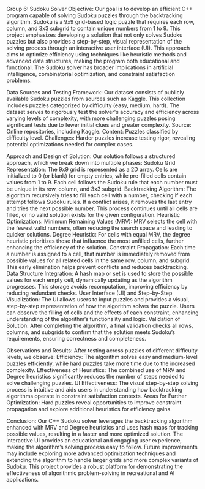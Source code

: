 Group 6: Sudoku Solver
Objective:
Our goal is to develop an efficient C++ program capable of solving Sudoku puzzles through the backtracking algorithm. Sudoku is a 9x9 grid-based logic puzzle that requires each row, column, and 3x3 subgrid to contain unique numbers from 1 to 9. This project emphasizes developing a solution that not only solves Sudoku puzzles but also provides a step-by-step, visual representation of the solving process through an interactive user interface (UI). This approach aims to optimize efficiency using techniques like heuristic methods and advanced data structures, making the program both educational and functional. The Sudoku solver has broader implications in artificial intelligence, combinatorial optimization, and constraint satisfaction problems.


Data Sources and Testing Framework:
Our dataset consists of publicly available Sudoku puzzles from sources such as Kaggle. This collection includes puzzles categorized by difficulty (easy, medium, hard). The dataset serves to rigorously test the solver's accuracy and efficiency across varying levels of complexity, with more challenging puzzles posing significant tests due to fewer initial clues and greater complexity.
Source: Online repositories, including Kaggle.
Content: Puzzles classified by difficulty level.
Challenges: Harder puzzles increase testing rigor, revealing potential optimizations needed for complex cases.

Approach and Design of Solution:
Our solution follows a structured approach, which we break down into multiple phases:
Sudoku Grid Representation:
The 9x9 grid is represented as a 2D array. Cells are initialized to 0 (or blank) for empty entries, while pre-filled cells contain values from 1 to 9.
Each cell follows the Sudoku rule that each number must be unique in its row, column, and 3x3 subgrid.
Backtracking Algorithm:
The algorithm recursively tries to fill each cell with a number, checking if each attempt follows Sudoku rules.
If a conflict arises, it removes the last entry and tries the next possible number.
This process continues until all cells are filled, or no valid solution exists for the given configuration.
Heuristic Optimizations:
Minimum Remaining Values (MRV): MRV selects the cell with the fewest valid numbers, often reducing the search space and leading to quicker solutions.
Degree Heuristic: For cells with equal MRV, the degree heuristic prioritizes those that influence the most unfilled cells, further enhancing the efficiency of the solution.
Constraint Propagation:
Each time a number is assigned to a cell, that number is immediately removed from possible values for all related cells in the same row, column, and subgrid.
This early elimination helps prevent conflicts and reduces backtracking.
Data Structure Integration:
A hash map or set is used to store the possible values for each empty cell, dynamically updating as the algorithm progresses. This storage avoids recomputation, improving efficiency by reducing redundant checks.
User Interface (UI) and Step-by-Step Visualization:
The UI allows users to input puzzles and provides a visual, step-by-step representation of how the algorithm solves the puzzle.
Users can observe the filling of cells and the effects of each constraint, enhancing understanding of the algorithm’s functionality and logic.
Validation of Solution:
After completing the algorithm, a final validation checks all rows, columns, and subgrids to confirm that the solution meets Sudoku’s requirements, ensuring correctness and completeness.

Observations and Results:
After testing across puzzles of different difficulty levels, we observe:
Efficiency: The algorithm solves easy and medium-level puzzles efficiently, while hard puzzles take more time due to the increased complexity.
Effectiveness of Heuristics: The combined use of MRV and Degree heuristics significantly reduces the number of steps needed to solve challenging puzzles.
UI Effectiveness: The visual step-by-step solving process is intuitive and aids users in understanding how backtracking algorithms operate in constraint satisfaction contexts.
Areas for Further Optimization: Hard puzzles reveal opportunities to improve constraint propagation and explore additional heuristics for efficiency gains.

Conclusion:
Our C++ Sudoku solver leverages the backtracking algorithm enhanced with MRV and Degree heuristics and uses hash maps for tracking possible values, resulting in a faster and more optimized solution. The interactive UI provides an educational and engaging user experience, making the algorithm’s solving process easy to follow. Future improvements may include exploring more advanced optimization techniques and extending the algorithm to handle larger grids and more complex variants of Sudoku.
This project provides a robust platform for demonstrating the effectiveness of algorithmic problem-solving in recreational and AI applications.

